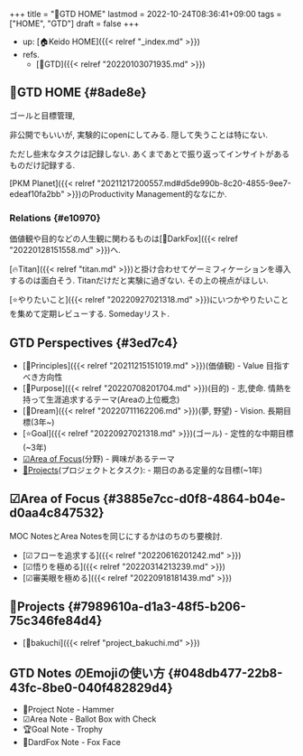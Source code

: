 +++
title = "🔨GTD HOME"
lastmod = 2022-10-24T08:36:41+09:00
tags = ["HOME", "GTD"]
draft = false
+++

-   up: [🏠Keido HOME]({{< relref "_index.md" >}})
-   refs.
    -   [📝GTD]({{< relref "20220103071935.md" >}})


## 🔨GTD HOME {#8ade8e}

ゴールと目標管理,

非公開でもいいが, 実験的にopenにしてみる. 隠して失うことは特にない.

ただし些末なタスクは記録しない. あくまであとで振り返ってインサイトがあるものだけ記録する.

[PKM Planet]({{< relref "20211217200557.md#d5de990b-8c20-4855-9ee7-edeaf10fa2bb" >}})のProductivity Management的ななにか.


### Relations {#e10970}

価値観や目的などの人生観に関わるものは[🦊DarkFox]({{< relref "20220128151558.md" >}})へ.

[🔥Titan]({{< relref "titan.md" >}})と掛け合わせてゲーミフィケーションを導入するのは面白そう. Titanだけだと実験に過ぎない. その上の視点がほしい.

[⭐やりたいこと]({{< relref "20220927021318.md" >}})にいつかやりたいことを集めて定期レビューする. Somedayリスト.


## GTD Perspectives {#3ed7c4}

-   [🦊Principles]({{< relref "20211215151019.md" >}})(価値観) - Value 目指すべき方向性
-   [🦊Purpose]({{< relref "20220708201704.md" >}})(目的) - 志,使命. 情熱を持って生涯追求するテーマ(Areaの上位概念)
-   [🚀Dream]({{< relref "20220711162206.md" >}})(夢, 野望) - Vision. 長期目標(3年~)
-   [⭐Goal]({{< relref "20220927021318.md" >}})(ゴール) - 定性的な中期目標(~3年)
-   [☑Area of Focus](#3885e7cc-d0f8-4864-b04e-d0aa4c847532)(分野) - 興味があるテーマ
-   [🔨Projects](#7989610a-d1a3-48f5-b206-75c346fe84d4)(プロジェクトとタスク): - 期日のある定量的な目標(~1年)


## ☑Area of Focus {#3885e7cc-d0f8-4864-b04e-d0aa4c847532}

MOC NotesとArea Notesを同じにするかはのちのち要検討.

-   [☑フローを追求する]({{< relref "20220616201242.md" >}})
-   [☑悟りを極める]({{< relref "20220314213239.md" >}})
-   [☑審美眼を極める]({{< relref "20220918181439.md" >}})


## 🔨Projects {#7989610a-d1a3-48f5-b206-75c346fe84d4}

-   [🔨bakuchi]({{< relref "project_bakuchi.md" >}})


## GTD Notes のEmojiの使い方 {#048db477-22b8-43fc-8be0-040f482829d4}

-   🔨Project Note - Hammer
-   ☑Area Note - Ballot Box with Check
-   🏆Goal Note - Trophy
-   🦊DardFox Note - Fox Face

